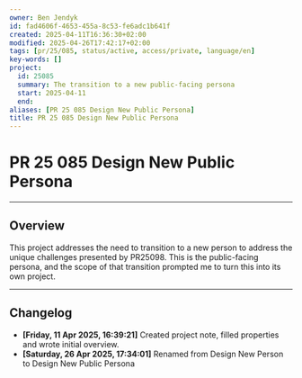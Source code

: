 ```yaml
---
owner: Ben Jendyk
id: fad4606f-4653-455a-8c53-fe6adc1b641f
created: 2025-04-11T16:36:30+02:00
modified: 2025-04-26T17:42:17+02:00
tags: [pr/25/085, status/active, access/private, language/en]
key-words: []
project:
  id: 25085
  summary: The transition to a new public-facing persona
  start: 2025-04-11
  end:
aliases: [PR 25 085 Design New Public Persona]
title: PR 25 085 Design New Public Persona
---
```


# PR 25 085 Design New Public Persona

---

## Overview

This project addresses the need to transition to a new person to address the unique challenges presented by PR25098. This is the public-facing persona, and the scope of that transition prompted me to turn this into its own project.

---

## Changelog

- **[Friday, 11 Apr 2025, 16:39:21]** Created project note, filled properties and wrote initial overview.
- **[Saturday, 26 Apr 2025, 17:34:01]** Renamed from Design New Person to Design New Public Persona
